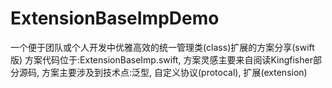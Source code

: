 # ExtensionBaseImpDemo
一个便于团队或个人开发中优雅高效的统一管理类(class)扩展的方案分享(swift 版)
方案代码位于:ExtensionBaseImp.swift, 方案灵感主要来自阅读Kingfisher部分源码, 方案主要涉及到技术点:泛型, 自定义协议(protocal), 扩展(extension)
